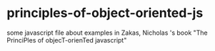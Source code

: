 principles-of-object-oriented-js
================================

some javascript file about examples in Zakas, Nicholas 's book "The PrinciPles of objecT-orienTed javascript"
